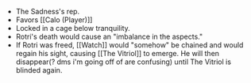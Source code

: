 - The Sadness's rep.
- Favors [[Calo (Player)]]
- Locked in a cage below tranquility.
- Rotri's death would cause an "imbalance in the aspects."
- If Rotri was freed, [[Watch]] would "somehow" be chained and would regain his sight, causing [[The Vitriol]] to emerge. He will then disappear(? dms i'm going off of are confusing) until The Vitriol is blinded again.